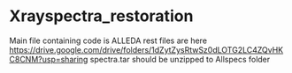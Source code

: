 # Xrayspectra_restoration
Main file containing code is ALLEDA
rest files are here 
https://drive.google.com/drive/folders/1dZytZysRtwSz0dLOTG2LC4ZQvHKC8CNM?usp=sharing
spectra.tar should be unzipped to Allspecs folder
